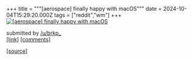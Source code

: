 +++
title = """[aerospace] finally happy with macOS"""
date = 2024-10-04T15:29:20.000Z
tags = ["reddit","wm"]
+++
[![[aerospace] finally happy with macOS](https://b.thumbs.redditmedia.com/EMr1z-vBr3jhW_2vfUgVBhRAWV3cF-N5q-eSuKegd9c.jpg "[aerospace] finally happy with macOS")](https://www.reddit.com/r/unixporn/comments/1fw1xzc/aerospace_finally_happy_with_macos/)

submitted by [/u/brkp\_](https://www.reddit.com/user/brkp_)  
[\[link\]](https://www.reddit.com/gallery/1fw1xzc) [\[comments\]](https://www.reddit.com/r/unixporn/comments/1fw1xzc/aerospace_finally_happy_with_macos/)

[[source]](https://www.reddit.com/r/unixporn/comments/1fw1xzc/aerospace_finally_happy_with_macos/)
